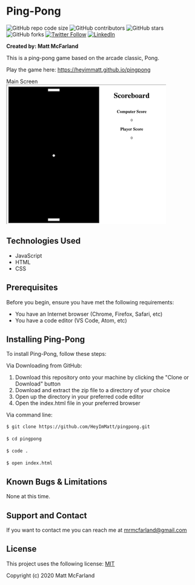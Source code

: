 # Ping-Pong

![GitHub repo code size](https://img.shields.io/github/languages/code-size/heyimmatt/pingpong)
![GitHub contributors](https://img.shields.io/github/contributors/heyimmatt/pingpong)
![GitHub stars](https://img.shields.io/github/stars/heyimmatt/pingpong?style=social)
![GitHub forks](https://img.shields.io/github/forks/heyimmatt/pingpong?style=social)
[![Twitter Follow](https://img.shields.io/twitter/follow/heyimmatt?style=social)](https://twitter.com/heyimmatt)
[![LinkedIn](https://img.shields.io/badge/-LinkedIn-black.svg?style=plastic&logo=linkedin&colorB=2867B2)](https://www.linkedin.com/in/mattmcfarland/)

**Created by: Matt McFarland**

This is a ping-pong game based on the arcade classic, Pong.

Play the game here: https://heyimmatt.github.io/pingpong

Main Screen  
![Main Screen](https://github.com/HeyImMatt/pingpong/blob/master/pingpong-ui.png)


## Technologies Used
- JavaScript
- HTML
- CSS

## Prerequisites

Before you begin, ensure you have met the following requirements:
* You have an Internet browser (Chrome, Firefox, Safari, etc)
* You have a code editor (VS Code, Atom, etc)

## Installing Ping-Pong

To install Ping-Pong, follow these steps:

Via Downloading from GitHub:
1. Download this repository onto your machine by clicking the "Clone or Download" button
2. Download and extract the zip file to a directory of your choice
3. Open up the directory in your preferred code editor
4. Open the index.html file in your preferred browser

Via command line:
```
$ git clone https://github.com/HeyImMatt/pingpong.git

$ cd pingpong

$ code .

$ open index.html
```

## Known Bugs & Limitations

None at this time.

## Support and Contact

If you want to contact me you can reach me at <mrmcfarland@gmail.com>

## License

This project uses the following license: [MIT](https://opensource.org/licenses/MIT)

Copyright (c) 2020 Matt McFarland
